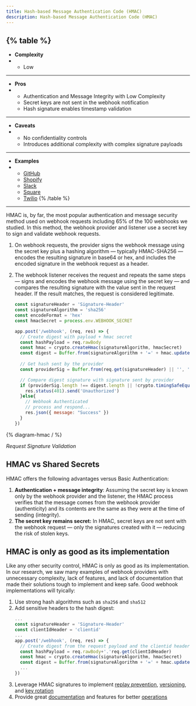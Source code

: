 ```yaml
---
title: Hash-based Message Authentication Code (HMAC)
description: Hash-based Message Authentication Code (HMAC)
--- 
```


{% table %}
---
* **Complexity**
* - Low
---
* **Pros**
* - Authentication and Message Integrity with Low Complexity
  - Secret keys are not sent in the webhook notification
  - Hash signature enables timestamp validation
---
* **Caveats**
* - No confidentiality controls
  - Introduces additional complexity with complex signature payloads
---
* **Examples**
* - [GitHub](https://docs.github.com/en/developers/webhooks-and-events/webhooks/securing-your-webhooks)
  - [Shopify](https://shopify.dev/apps/webhooks/configuration/https#step-5-verify-the-webhook)
  - [Slack](https://api.slack.com/authentication/verifying-requests-from-slack)
  - [Square](https://developer.squareup.com/docs/webhooks/step3validate)
  - [Twilio](https://www.twilio.com/docs/usage/security#validating-requests)
{% /table %}
---

HMAC is, by far, the most popular authentication and message security method used on webhook requests including 65% of the 100 webhooks we studied. In this method, the webhook provider and listener use a secret key to sign and validate webhook requests.

1. On webhook requests, the provider signs the webhook message using the secret key plus a hashing algorithm — typically HMAC-SHA256 — encodes the resulting signature in base64 or hex, and includes the encoded signature in the webhook request as a header.
1. The webhook listener receives the request and repeats the same steps — signs and encodes the webhook message using the secret key — and compares the resulting signature with the value sent in the request header. If the result matches, the request is considered legitimate.

    ```js
    const signatureHeader = 'Signature-Header'
    const signatureAlgorithm = 'sha256'
    const encodeFormat = 'hex'
    const hmacSecret = process.env.WEBHOOK_SECRET

    app.post('/webhook', (req, res) => {
      // Create digest with payload + hmac secret
      const hashPayload = req.rawBody
      const hmac = crypto.createHmac(signatureAlgorithm, hmacSecret)
      const digest = Buffer.from(signatureAlgorithm + '=' + hmac.update(hashPayload).digest(encodeFormat), 'utf8')
      
      // Get hash sent by the provider
      const providerSig = Buffer.from(req.get(signatureHeader) || '', 'utf8')

      // Compare digest signature with signature sent by provider
      if (providerSig.length !== digest.length || !crypto.timingSafeEqual(digest, providerSig)) {
        res.status(401).send('Unauthorized')
      }else{
        // Webhook Authenticated 
        // process and respond...
        res.json({ message: "Success" })
      }
    })
    ```

{% diagram-hmac / %} 

_Request Signature Validation_

## HMAC vs Shared Secrets

HMAC offers the following advantages versus Basic Authentication:

1. **Authentication + message integrity**: Assuming the secret key is known only by the webhook provider and the listener, the HMAC process verifies that the message comes from the webhook provider (authenticity) and its contents are the same as they were at the time of sending (integrity).
1. **The secret key remains secret:** In HMAC, secret keys are not sent with the webhook request — only the signatures created with it — reducing the risk of stolen keys.

## HMAC is only as good as its implementation

[comment]: <TODO: @sudobinbash: Launch blog>
[comment]: <Like any other security control, HMAC is only as good as its implementation. In our research, we saw many examples of webhook providers with unnecessary complexity, lack of features, and lack of documentation that made their solutions tough to implement and keep safe — more on that in our [article](https://blog.ngrok.com/posts/get-webhooks-secure-it-depends-a-field-guide-to-we). Good webhook implementations will tyically:>

Like any other security control, HMAC is only as good as its implementation. In our research, we saw many examples of webhook providers with unnecessary complexity, lack of features, and lack of documentation that made their solutions tough to implement and keep safe. Good webhook implementations will tyically:

1. Use strong hash algorithms such as `sha256` and `sha512`
1. Add sensitive headers to the hash digest:
    ```js
    ...
    const signatureHeader = 'Signature-Header'
    const clientIdHeader = 'clientid'
    ...
    app.post('/webhook', (req, res) => {
      // Create digest from the request payload and the clientid header
      const hashPayload = req.rawBody+'.'req.get(clientIdHeader)
      const hmac = crypto.createHmac(signatureAlgorithm, hmacSecret)
      const digest = Buffer.from(signatureAlgorithm + '=' + hmac.update(hashPayload).digest(encodeFormat), 'utf8')
      ...
    })
    ```
1. Leverage HMAC signatures to implement [replay prevention](/security/replay-prevention), [versioning](/ops-experience/versioning), and [key rotation](/ops-experience/key-rotation)
1. Provide great [documentation](/ops-experience/documentation) and features for better [operations](/ops-experience/intro)